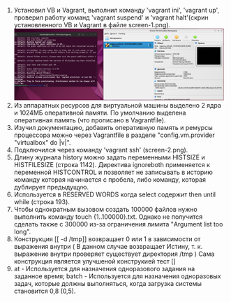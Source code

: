 1. Установил VB и Vagrant, выполнил команду 'vagrant ini', 'vagrant up', проверил работу команд 'vagrant suspend' и 'vagrant halt'(скрин установленного VB и Vagrant в файле screen-1.png).
![screen-1](1.png)
2. Из аппаратных ресурсов для виртуальной машины выделено 2 ядра и 1024МБ оперативной памяти. По умолчанию выделена оперативная память (что прописано в Vagrantfile).
3. Изучил документацию, добавить оперативную память и ремурсы процессора можно через Vagrantfile в разделе "config.vm.provider "virtualbox" do |v|".
4. Подключился через команду 'vagrant ssh' (screen-2.png).
5. Длину журнала history можно задать переменными HISTSIZE и HISTFILESIZE (строка 1142).
   Директива ignoreboth применяется к переменной HISTCONTROL и позволяет не записывать в историю команду которая начинается с пробела, либо команду, которая дублирует предыдущую.
6. Используется в RESERVED WORDS когда select содержит then until while (строка 193).
7. Чтобы однократным вызовом создать 100000 файлов нужно выполнить команду touch {1..100000}.txt. Однако не получится сделать также с 300000 из-за ограничения лимита "Argument list too long".
8. Конструкция [[ -d /tmp]] возвращает 0 или 1 в зависимости от выражения внутри ( В данном случае возвращает Истину, т. к. выражение внутри проверяет существует директория  /tmp ) Сама конструкция является улучшеной конструкией тест []
10.  at - Используется для назначения одноразового задания на заданное время;
     batch - Используется для назначения одноразовых задач, которые должны выполняться, когда загрузка системы        становится 0,8 (0,5).
